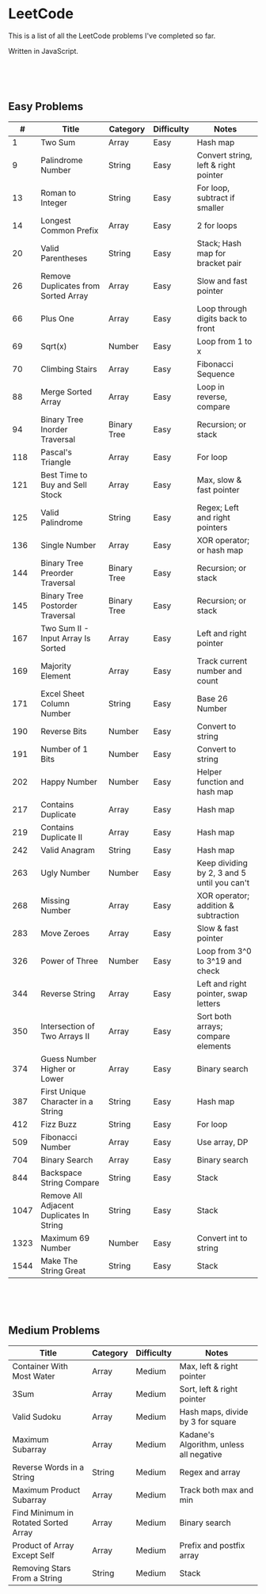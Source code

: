 # LeetCode

This is a list of all the LeetCode problems I've completed so far.

Written in JavaScript.

&nbsp;

&nbsp;

## Easy Problems

| #    | Title                                    | Category    | Difficulty | Notes                                       |
|------|------------------------------------------|-------------|------------|---------------------------------------------|
| 1    | Two Sum                                  | Array       | Easy       | Hash map                                    |
| 9    | Palindrome Number                        | String      | Easy       | Convert string, left & right pointer        |
| 13   | Roman to Integer                         | String      | Easy       | For loop, subtract if smaller               |
| 14   | Longest Common Prefix                    | Array       | Easy       | 2 for loops                                 |
| 20   | Valid Parentheses                        | String      | Easy       | Stack; Hash map for bracket pair            |
| 26   | Remove Duplicates from Sorted Array      | Array       | Easy       | Slow and fast pointer                       |
| 66   | Plus One                                 | Array       | Easy       | Loop through digits back to front           |
| 69   | Sqrt(x)                                  | Number      | Easy       | Loop from 1 to x                            |
| 70   | Climbing Stairs                          | Array       | Easy       | Fibonacci Sequence                          |
| 88   | Merge Sorted Array                       | Array       | Easy       | Loop in reverse, compare                    |
| 94   | Binary Tree Inorder Traversal            | Binary Tree | Easy       | Recursion; or stack                         |
| 118  | Pascal's Triangle                        | Array       | Easy       | For loop                                    |
| 121  | Best Time to Buy and Sell Stock          | Array       | Easy       | Max, slow & fast pointer                    |
| 125  | Valid Palindrome                         | String      | Easy       | Regex; Left and right pointers              |
| 136  | Single Number                            | Array       | Easy       | XOR operator; or hash map                   |
| 144  | Binary Tree Preorder Traversal           | Binary Tree | Easy       | Recursion; or stack                         |
| 145  | Binary Tree Postorder Traversal          | Binary Tree | Easy       | Recursion; or stack                         |
| 167  | Two Sum II - Input Array Is Sorted       | Array       | Easy       | Left and right pointer                      |
| 169  | Majority Element                         | Array       | Easy       | Track current number and count              |
| 171  | Excel Sheet Column Number                | String      | Easy       | Base 26 Number                              |
| 190  | Reverse Bits                             | Number      | Easy       | Convert to string                           |
| 191  | Number of 1 Bits                         | Number      | Easy       | Convert to string                           |
| 202  | Happy Number                             | Number      | Easy       | Helper function and hash map                |
| 217  | Contains Duplicate                       | Array       | Easy       | Hash map                                    |
| 219  | Contains Duplicate II                    | Array       | Easy       | Hash map                                    |
| 242  | Valid Anagram                            | String      | Easy       | Hash map                                    |
| 263  | Ugly Number                              | Number      | Easy       | Keep dividing by 2, 3 and 5 until you can't |
| 268  | Missing Number                           | Array       | Easy       | XOR operator; addition & subtraction        |
| 283  | Move Zeroes                              | Array       | Easy       | Slow & fast pointer                         |
| 326  | Power of Three                           | Number      | Easy       | Loop from 3^0 to 3^19 and check             |
| 344  | Reverse String                           | Array       | Easy       | Left and right pointer, swap letters        |
| 350  | Intersection of Two Arrays II            | Array       | Easy       | Sort both arrays; compare elements          |
| 374  | Guess Number Higher or Lower             | Array       | Easy       | Binary search                               |
| 387  | First Unique Character in a String       | String      | Easy       | Hash map                                    |
| 412  | Fizz Buzz                                | String      | Easy       | For loop                                    |
| 509  | Fibonacci Number                         | Array       | Easy       | Use array, DP                               |
| 704  | Binary Search                            | Array       | Easy       | Binary search                               |
| 844  | Backspace String Compare                 | String      | Easy       | Stack                                       |
| 1047 | Remove All Adjacent Duplicates In String | String      | Easy       | Stack                                       |
| 1323 | Maximum 69 Number                        | Number      | Easy       | Convert int to string                       |
| 1544 | Make The String Great                    | String      | Easy       | Stack                                       |

&nbsp;

&nbsp;


## Medium Problems

| Title                                | Category | Difficulty | Notes                                   |
|--------------------------------------|----------|------------|-----------------------------------------|
| Container With Most Water            | Array    | Medium     | Max, left & right pointer               |
| 3Sum                                 | Array    | Medium     | Sort, left & right pointer              |
| Valid Sudoku                         | Array    | Medium     | Hash maps, divide by 3 for square       |
| Maximum Subarray                     | Array    | Medium     | Kadane's Algorithm, unless all negative |
| Reverse Words in a String            | String   | Medium     | Regex and array                         |
| Maximum Product Subarray             | Array    | Medium     | Track both max and min                  |
| Find Minimum in Rotated Sorted Array | Array    | Medium     | Binary search                           |
| Product of Array Except Self         | Array    | Medium     | Prefix and postfix array                |
| Removing Stars From a String         | String   | Medium     | Stack                                   |


